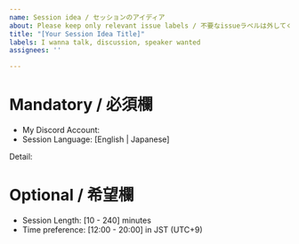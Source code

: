 ```yaml
---
name: Session idea / セッションのアイディア
about: Please keep only relevant issue labels / 不要なissueラベルは外してください
title: "[Your Session Idea Title]"
labels: I wanna talk, discussion, speaker wanted
assignees: ''

---
```


# Mandatory / 必須欄
- My Discord Account:
- Session Language: [English | Japanese]

Detail:


# Optional / 希望欄 
- Session Length: [10 - 240] minutes
- Time preference: [12:00 - 20:00] in JST (UTC+9)
